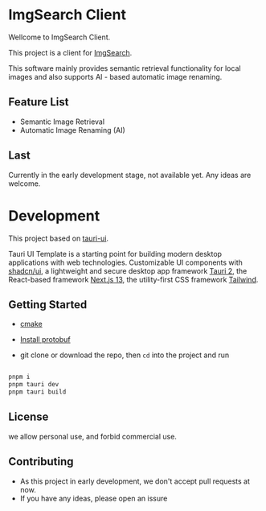 # ImgSearch Client

Wellcome to ImgSearch Client.

This project is a client for [ImgSearch](https://imgsearch.dev/).

This software mainly provides semantic retrieval functionality for local images and also supports AI - based automatic image renaming. 

## Feature List

- Semantic Image Retrieval 
- Automatic Image Renaming (AI) 

## Last
Currently in the early development stage, not available yet. Any ideas are welcome.


# Development

This project based on [tauri-ui](https://github.com/agmmnn/tauri-ui).

Tauri UI Template is a starting point for building modern desktop applications with web technologies. Customizable UI components with [shadcn/ui](https://github.com/shadcn/ui), a lightweight and secure desktop app framework [Tauri 2](https://github.com/tauri-apps/tauri), the React-based framework [Next.js 13](https://beta.nextjs.org/docs), the utility-first CSS framework [Tailwind](https://tailwindcss.com/).

## Getting Started

* [cmake](https://cmake.org/download/)

* [Install protobuf](https://protobuf.dev/installation/)

* git clone or download the repo, then `cd` into the project and run

```bash

pnpm i
pnpm tauri dev
pnpm tauri build

```

## License

we allow personal use, and forbid commercial use.

## Contributing

* As this project in early development, we don't accept pull requests at now. 
* If you have any ideas, please open an issure
